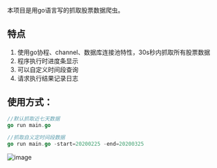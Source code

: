 <p>本项目是用go语言写的抓取股票数据爬虫。</p>

## 特点

1. 使用go协程、channel、数据库连接池特性，30s秒内抓取所有股票数据
2. 程序执行时进度条显示
3. 可以自定义时间段查询
4. 请求执行结果记录日志

## 使用方式：

```go
//默认抓取近七天数据
go run main.go

//抓取自义定时间段数据
go run main.go -start=20200225 -end=20200325
```

![image](http://123.207.71.77/wp-content/uploads/2020/03/20200326161150_64608.png)
